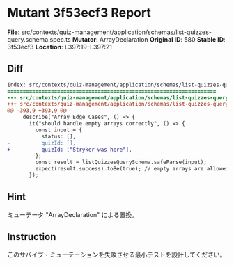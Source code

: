 # Mutant 3f53ecf3 Report

**File**: src/contexts/quiz-management/application/schemas/list-quizzes-query.schema.spec.ts
**Mutator**: ArrayDeclaration
**Original ID**: 580
**Stable ID**: 3f53ecf3
**Location**: L397:19–L397:21

## Diff

```diff
Index: src/contexts/quiz-management/application/schemas/list-quizzes-query.schema.spec.ts
===================================================================
--- src/contexts/quiz-management/application/schemas/list-quizzes-query.schema.spec.ts	original
+++ src/contexts/quiz-management/application/schemas/list-quizzes-query.schema.spec.ts	mutated #580
@@ -393,9 +393,9 @@
     describe("Array Edge Cases", () => {
       it("should handle empty arrays correctly", () => {
         const input = {
           status: [],
-          quizId: [],
+          quizId: ["Stryker was here"],
         };
         const result = listQuizzesQuerySchema.safeParse(input);
         expect(result.success).toBe(true); // empty arrays are allowed, status will use default
       });
```

## Hint

ミューテータ "ArrayDeclaration" による置換。

## Instruction

このサバイブ・ミューテーションを失敗させる最小テストを設計してください。

